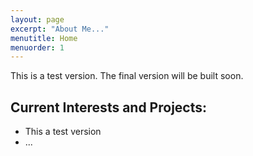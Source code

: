 ```yaml
---
layout: page
excerpt: "About Me..."
menutitle: Home
menuorder: 1
---
```


This is a test version. The final version will be built soon.

## Current Interests and Projects:

- This a test version
- ...
